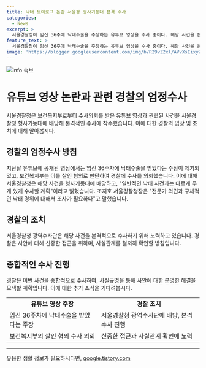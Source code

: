 ```yaml
---
title: 낙태 브이로그 논란 서울청 형사기동대 본격 수사
categories:
  - News
excerpt: >
  서울경찰청이 임신 36주에 낙태수술을 주장하는 유튜브 영상을 수사 중이다. 해당 사건을 본격적으로 조사할 방침이며, 보건복지부의 수사 의뢰를 받았다. 이에 대해 서울경찰청장은 이 사건을 일반적인 낙태와는 다르게 무게 있게 수사할 예정이라고 밝혔다. 관련하여 전문가 의견과 구체적인 낙태 경위에 대한 조사가 필요하다고 강조했다.
feature_text: >
  서울경찰청이 임신 36주에 낙태수술을 주장하는 유튜브 영상을 수사 중이다. 해당 사건을 본격적으로 조사할 방침이며, 보건복지부의 수사 의뢰를 받았다. 이에 대해 서울경찰청장은 이 사건을 일반적인 낙태와는 다르게 무게 있게 수사할 예정이라고 밝혔다. 관련하여 전문가 의견과 구체적인 낙태 경위에 대한 조사가 필요하다고 강조했다.
image: 'https://blogger.googleusercontent.com/img/b/R29vZ2xl/AVvXsEixyZcFfHzMRdzZMjFBmAUKJYCLCGyLL1o632UiGVXcaFdKo_bkvkuCioo0uUKlGfBVcT3P84aROyZIXSBEx3Aw5nCQ3pTgDom1WDC4m8eifvWiAmWEEVb4x6G_l8C0QH225ldMjyaFvpxGEBGNO37VmDTDMHGhJPq73UglMfDca1-0aw/s1600/blogspot.png'
---
```


<p><img src="https://blogger.googleusercontent.com/img/b/R29vZ2xl/AVvXsEixyZcFfHzMRdzZMjFBmAUKJYCLCGyLL1o632UiGVXcaFdKo_bkvkuCioo0uUKlGfBVcT3P84aROyZIXSBEx3Aw5nCQ3pTgDom1WDC4m8eifvWiAmWEEVb4x6G_l8C0QH225ldMjyaFvpxGEBGNO37VmDTDMHGhJPq73UglMfDca1-0aw/s1600/blogspot.png" alt="info 속보" /></p>

<h1>유튜브 영상 논란과 관련 경찰의 엄정수사</h1>

<p data-ke-size="size16">서울경찰청은 보건복지부로부터 수사의뢰를 받은 유튜브 영상과 관련된 사건을 서울경찰청 형사기동대에 배당해 본격적인 수사에 착수했습니다. 이에 대한 경찰의 입장 및 조치에 대해 알아봅시다.</p>

<h2 data-ke-size="size26">경찰의 엄정수사 방침</h2>

<p data-ke-size="size16">지난달 유튜브에 공개된 영상에서는 임신 36주차에 낙태수술을 받았다는 주장이 제기되었고, 보건복지부는 이를 살인 혐의로 판단하여 경찰에 수사를 의뢰했습니다. 이에 대해 서울경찰청은 해당 사건을 형사기동대에 배당하고, "일반적인 낙태 사건과는 다르게 무게 있게 수사할 계획"이라고 밝혔습니다. 조지호 서울경찰청장은 "전문가 의견과 구체적인 낙태 경위에 대해서 조사가 필요하다"고 말했습니다.</p>

<h2 data-ke-size="size26">경찰의 조치</h2>

<p data-ke-size="size16">서울경찰청 광역수사단은 해당 사건을 본격적으로 수사하기 위해 노력하고 있습니다. 경찰은 사안에 대해 신중한 접근을 취하며, 사실관계를 철저히 확인할 방침입니다.</p>

<h2 data-ke-size="size26">종합적인 수사 진행</h2>

<p data-ke-size="size16">경찰은 이번 사건을 종합적으로 수사하여, 사실규명을 통해 사안에 대한 분명한 해결을 모색할 계획입니다. 이에 대한 추가 소식을 기다려봅시다.</p>

<table>
  <tr>
    <td style="text-align: center; height: 17px;"><b>유튜브 영상 주장</b></td>
    <td style="text-align: center; height: 17px;"><b>경찰 조치</b></td>
  </tr>
  <tr>
    <td>임신 36주차에 낙태수술을 받았다는 주장</td>
    <td>서울경찰청 광역수사단에 배당, 본격 수사 진행</td>
  </tr>
  <tr>
    <td>보건복지부의 살인 혐의 수사 의뢰</td>
    <td>신중한 접근과 사실관계 확인에 노력</td>
  </tr>
</table>

<hr>
유용한 생활 정보가 필요하시다면, <a href="https://qoogle.tistory.com" rel="dofollow">qoogle.tistory.com</a>


